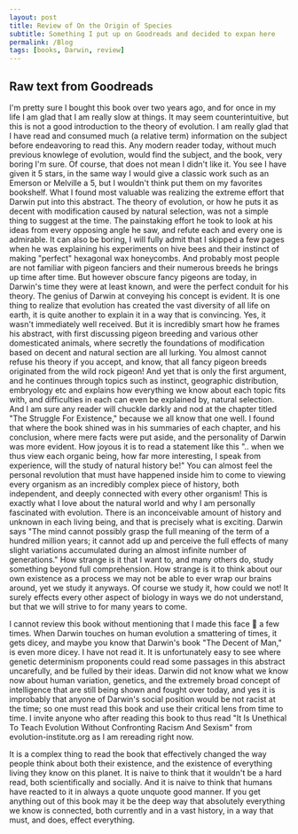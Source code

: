 ```yaml
---
layout: post
title: Review of On the Origin of Species
subtitle: Something I put up on Goodreads and decided to expan here
permalink: /Blog
tags: [books, Darwin, review]
---
```


## Raw text from Goodreads

I'm pretty sure I bought this book over two years ago, and for once in my life I am glad that I am really slow at things. It may seem counterintuitive, but this is not a good introduction to the theory of evolution. I am really glad that I have read and consumed much (a relative term) information on the subject before endeavoring to read this. Any modern reader today, without much previous knowlege of evolution, would find the subject, and the book, very boring I'm sure. Of course, that does not mean I didn't like it. You see I have given it 5 stars, in the same way I would give a classic work such as an Emerson or Melville a 5, but I wouldn't think put them on my favorites bookshelf. What I found most valuable was realizing the extreme effort that Darwin put into this abstract. The theory of evolution, or how he puts it as decent with modification caused by natural selection, was not a simple thing to suggest at the time. The painstaking effort he took to look at his ideas from every opposing angle he saw, and refute each and every one is admirable. It can also be boring, I will fully admit that I skipped a few pages when he was explaining his experiments on hive bees and their instinct of making "perfect" hexagonal wax honeycombs. And probably most people are not familiar with pigeon fanciers and their numerous breeds he brings up time after time. But however obscure fancy pigeons are today, in Darwin's time they were at least known, and were the perfect conduit for his theory. The genius of Darwin at conveying his concept is evident. It is one thing to realize that evolution has created the vast diversity of all life on earth, it is quite another to explain it in a way that is convincing. Yes, it wasn't immediately well received. But it is incredibly smart how he frames his abstract, with first discussing pigeon breeding and various other domesticated animals, where secretly the foundations of modification based on decent and natural section are all lurking. You almost cannot refuse his theory if you accept, and know, that all fancy pigeon breeds originated from the wild rock pigeon! And yet that is only the first argument, and he continues through topics such as instinct, geographic distribution, embryology etc and explains how everything we know about each topic fits with, and difficulties in each can even be explained by, natural selection. And I am sure any reader will chuckle darkly and nod at the chapter titled "The Struggle For Existence," because we all know that one well. I found that where the book shined was in his summaries of each chapter, and his conclusion, where mere facts were put aside, and the personality of Darwin was more evident. How joyous it is to read a statement like this ".. when we thus view each organic being, how far more interesting, I speak from experience, will the study of natural history be!" You can almost feel the personal revolution that must have happened inside him to come to viewing every organism as an incredibly complex piece of history, both independent, and deeply connected with every other organism! This is exactly what I love about the natural world and why I am personally fascinated with evolution. There is an inconceivable amount of history and unknown in each living being, and that is precisely what is exciting. Darwin says "The mind cannot possibly grasp the full meaning of the term of a hundred million years; it cannot add up and perceive the full effects of many slight variations accumulated during an almost infinite number of generations." How strange is it that I want to, and many others do, study something beyond full comprehension. How strange is it to think about our own existence as a process we may not be able to ever wrap our brains around, yet we study it anyways. Of course we study it, how could we not! It surely effects every other aspect of biology in ways we do not understand, but that we will strive to for many years to come. 

I cannot review this book without mentioning that I made this face 😬 a few times. When Darwin touches on human evolution a smattering of times, it gets dicey, and maybe you know that Darwin's book "The Decent of Man," is even more dicey. I have not read it. It is unfortunately easy to see where genetic determinism proponents could read some passages in this abstract uncarefully, and be fulled by their ideas. Darwin did not know what we know now about human variation, genetics, and the extremely broad concept of intelligence that are still being shown and fought over today, and yes it is improbably that anyone of Darwin's social position would be not racist at the time; so one must read this book and use their critical lens from time to time. I invite anyone who after reading this book to thus read "It Is Unethical To Teach Evolution Without Confronting Racism And Sexism" from evolution-institute.org as I am rereading right now. 

It is a complex thing to read the book that effectively changed the way people think about both their existence, and the existence of everything living they know on this planet. It is naive to think that it wouldn't be a hard read, both scientifically and socially. And it is naive to think that humans have reacted to it in always a quote unquote good manner. If you get anything out of this book may it be the deep way that absolutely everything we know is connected, both currently and in a vast history, in a way that must, and does, effect everything.